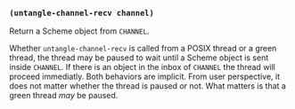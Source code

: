 
### `(untangle-channel-recv channel)`

Return a Scheme object from `CHANNEL`.

Whether `untangle-channel-recv` is called from a POSIX thread or a
green thread, the thread may be paused to wait until a Scheme object
is sent inside `CHANNEL`. If there is an object in the inbox of
`CHANNEL` the thread will proceed immediatly. Both behaviors are
implicit. From user perspective, it does not matter whether the thread
is paused or not. What matters is that a green thread *may* be paused.
